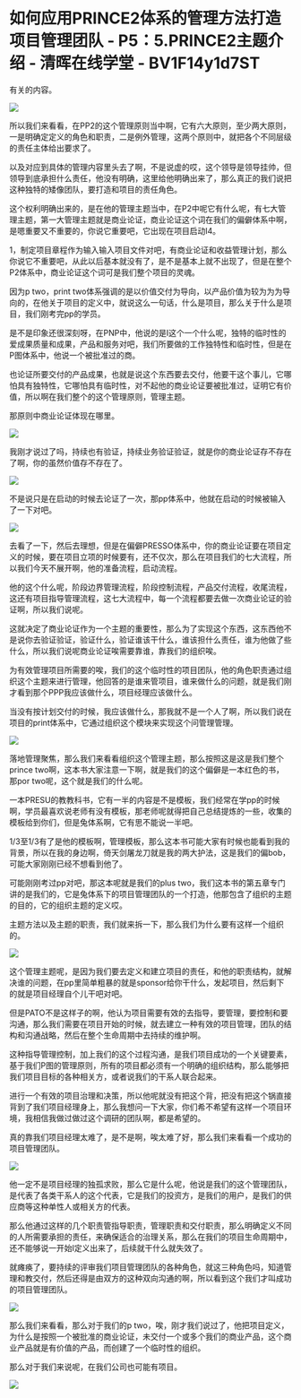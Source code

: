 # 如何应用PRINCE2体系的管理方法打造项目管理团队 - P5：5.PRINCE2主题介绍 - 清晖在线学堂 - BV1F14y1d7ST

有关的内容。

![](img/f8fcf666638385a9d7e65087c2eb7aa6_1.png)

所以我们来看看，在PP2的这个管理原则当中啊，它有六大原则，至少两大原则，一是明确定定义的角色和职责，二是例外管理，这两个原则中，就把各个不同层级的责任主体给出要求了。

以及对应到具体的管理内容里头去了啊，不是说虚的哎，这个领导是领导挂帅，但领导到底承担什么责任，他没有明确，这里给他明确出来了，那么真正的我们说把这种独特的矮像团队，要打造和项目的责任角色。

这个权利明确出来的，是在他的管理主题当中，在P2中呢它有什么呢，有七大管理主题，第一大管理主题就是商业论证，商业论证这个词在我们的偏僻体系中啊，是嗯重要又不重要的，你说它重要吧，它出现在项目启动I4。

1，制定项目章程作为输入输入项目文件对吧，有商业论证和收益管理计划，那么你说它不重要吧，从此以后基本就没有了，是不是基本上就不出现了，但是在整个P2体系中，商业论证这个词可是我们整个项目的灵魂。

因为p two，print two体系强调的是以价值交付为导向，以产品价值为较为为为导向的，在他关于项目的定义中，就说这么一句话，什么是项目，那么关于什么是项目，我们刚考完pp的学员。

是不是印象还很深刻呀，在PNP中，他说的是I这个一个什么呢，独特的临时性的爱成果质量和成果，产品和服务对吧，我们所要做的工作独特性和临时性，但是在P图体系中，他说一个被批准过的商。

也论证所要交付的产品成果，也就是说这个东西要去交付，他要干这个事儿，它哪怕具有独特性，它哪怕具有临时性，对不起他的商业论证要被批准过，证明它有价值，所以啊在我们整个的这个管理原则，管理主题。

那原则中商业论证体现在哪里。

![](img/f8fcf666638385a9d7e65087c2eb7aa6_3.png)

我刚才说过了吗，持续也有验证，持续业务验证验证，就是你的商业论证存不存在了啊，你的虽然价值存不存在了。



![](img/f8fcf666638385a9d7e65087c2eb7aa6_5.png)

不是说只是在启动的时候去论证了一次，那pp体系中，他就在启动的时候被输入了一下对吧。

![](img/f8fcf666638385a9d7e65087c2eb7aa6_7.png)

去看了一下，然后去理想，但是在偏僻PRESSO体系中，你的商业论证要在项目定义的时候，要在项目立项的时候要有，还不仅次，那么在项目我们的七大流程，所以我们今天不展开啊，他的准备流程，启动流程。

他的这个什么呢，阶段边界管理流程，阶段控制流程，产品交付流程，收尾流程，这还有项目指导管理流程，这七大流程中，每一个流程都要去做一次商业论证的验证啊，所以我们说呢。

这就决定了商业论证作为一个主题的重要性，那么为了实现这个东西，这东西他不是说你去验证验证，验证什么，验证谁该干什么，谁该担什么责任，谁为他做了些什么，所以我们说呢商业论证唉需要靠谁，靠我们的组织唉。

为有效管理项目所需要的唉，我们的这个临时性的项目团队，他的角色职责通过组织这个主题来进行管理，他回答的是谁来管项目，谁来做什么的问题，就是我们刚才看到那个PPP我应该做什么，项目经理应该做什么。

当没有按计划交付的时候，我应该做什么，那我就不是一个人了啊，所以我们说在项目的print体系中，它通过组织这个模块来实现这个问管理管理。



![](img/f8fcf666638385a9d7e65087c2eb7aa6_9.png)

落地管理聚焦，那么我们来看看组织这个管理主题，那么按照这是这是我们整个prince two啊，这本书大家注意一下啊，就是我们的这个偏僻是一本红色的书，那por two呢，这个就是我们的什么呢。

一本PRESU的教教科书，它有一半的内容是不是模板，我们经常在学pp的时候啊，学员最喜欢说老师有没有模板，那老师呢就得把自己总结提炼的一些，收集的模板给到你们，但是兔体系啊，它有思不能说一半吧。

1/3至1/3有了是他的模板啊，管理模板，那么这本书可能大家有时候也能看到我的背景，所以在我的身边啊，倚天剑屠龙刀就是我的两大护法，这是我们的偏bob，可能大家刚刚已经不想看到他了。

可能刚刚考过pp对吧，那这本呢就是我们的plus two，我们这本书的第五章专门讲的是我们的，它是兔体系下的项目管理团队的一个打造，他那包含了组织的主题的目的，它的组织主题的定义哎。

主题方法以及主题的职责，我们就来拆一下，那么我们为什么要有这样一个组织的。

![](img/f8fcf666638385a9d7e65087c2eb7aa6_11.png)

这个管理主题呢，是因为我们要去定义和建立项目的责任，和他的职责结构，就解决谁的问题，在pp里简单粗暴的就是sponsor给你干什么，发起项目，然后剩下的就是项目经理自个儿干吧对吧。

但是PATO不是这样子的啊，他认为项目需要有效的去指导，要管理，要控制和要沟通，那么我们需要在项目开始的时候，就去建立一种有效的项目管理，团队的结构和沟通战略，然后在整个生命周期中去持续的维护啊。

这种指导管理控制，加上我们的这个过程沟通，是我们项目成功的一个关键要素，基于我们P图的管理原则，所有的项目都必须有一个明确的组织结构，那么能够把我们项目目标的各种相关方，或者说我们的干系人联合起来。

进行一个有效的项目治理和决策，所以他呢就没有把这个背，把没有把这个锅直接背到了我们项目经理身上，那么我想问一下大家，你们希不希望有这样一个项目环境，我相信我做过做过这个调研的团队啊，都是希望的。

真的靠我们项目经理太难了，是不是啊，唉太难了好，那么我们来看看一个成功的项目管理团队。

![](img/f8fcf666638385a9d7e65087c2eb7aa6_13.png)

他一定不是项目经理的独孤求败，那么它是什么呢，他说是我们的这个管理团队，是代表了各类干系人的这个代表，它是我们的投资方，是我们的用户，是我们的供应商等这种单性人或相关方的代表。

那么他通过这样的几个职责管指导职责，管理职责和交付职责，那么明确定义不同的人所需要承担的责任，来确保适合的治理关系，那么在我们的项目生命周期中，还不能够说一开始I定义出来了，后续就干什么就失效了。

就瘫痪了，要持续的评审我们项目管理团队的各种角色，就这三种角色吗，知道管理和教交付，然后还得是由双方的这种双向沟通的啊，所以看到这个我们才叫成功的项目管理团队。



![](img/f8fcf666638385a9d7e65087c2eb7aa6_15.png)

那么我们来看看，那么对于我们的p two，唉，刚才我们说过了，他把项目定义，为什么是按照一个被批准的商业论证，未交付一个或多个我们的商业产品，这个商业产品就是有价值的产品，而创建了一个临时性的组织。

那么对于我们来说呢，在我们公司也可能有项目。

![](img/f8fcf666638385a9d7e65087c2eb7aa6_17.png)